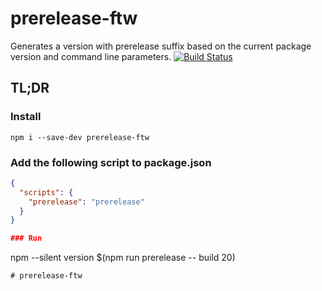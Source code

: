 # prerelease-ftw
Generates a version with prerelease suffix based on the current package version and command line parameters.
[![Build Status](https://img.shields.io/travis/guidesmiths/prerelease-ftw/master.svg)](https://travis-ci.org/guidesmiths/prerelease-ftw)

## TL;DR
### Install
```
npm i --save-dev prerelease-ftw
```
### Add the following script to package.json
```json
{
  "scripts": {
    "prerelease": "prerelease"
  }
}

### Run
```
npm --silent version $(npm run prerelease -- build 20)
```
# prerelease-ftw
